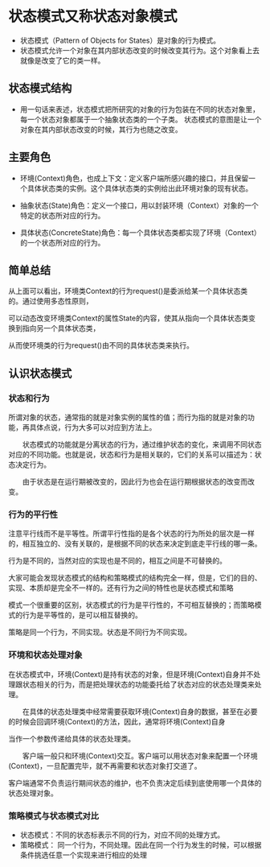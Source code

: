 # 状态模式又称状态对象模式
* 状态模式（Pattern of Objects for States）是对象的行为模式。
* 状态模式允许一个对象在其内部状态改变的时候改变其行为。这个对象看上去就像是改变了它的类一样。

## 状态模式结构
* 用一句话来表述，状态模式把所研究的对象的行为包装在不同的状态对象里，每一个状态对象都属于一个抽象状态类的一个子类。
状态模式的意图是让一个对象在其内部状态改变的时候，其行为也随之改变。

## 主要角色
* 环境(Context)角色，也成上下文：定义客户端所感兴趣的接口，并且保留一个具体状态类的实例。这个具体状态类的实例给出此环境对象的现有状态。

* 抽象状态(State)角色：定义一个接口，用以封装环境（Context）对象的一个特定的状态所对应的行为。

* 具体状态(ConcreteState)角色：每一个具体状态类都实现了环境（Context）的一个状态所对应的行为。
## 简单总结
从上面可以看出，环境类Context的行为request()是委派给某一个具体状态类的。通过使用多态性原则，

可以动态改变环境类Context的属性State的内容，使其从指向一个具体状态类变换到指向另一个具体状态类，

从而使环境类的行为request()由不同的具体状态类来执行。

## 认识状态模式
### 状态和行为
   所谓对象的状态，通常指的就是对象实例的属性的值；而行为指的就是对象的功能，再具体点说，行为大多可以对应到方法上。

　　状态模式的功能就是分离状态的行为，通过维护状态的变化，来调用不同状态对应的不同功能。也就是说，状态和行为是相关联的，它们的关系可以描述为：状态决定行为。

　　由于状态是在运行期被改变的，因此行为也会在运行期根据状态的改变而改变。

### 行为的平行性
注意平行线而不是平等性。所谓平行性指的是各个状态的行为所处的层次是一样的，相互独立的、没有关联的，是根据不同的状态来决定到底走平行线的哪一条。

行为是不同的，当然对应的实现也是不同的，相互之间是不可替换的。

大家可能会发现状态模式的结构和策略模式的结构完全一样，但是，它们的目的、实现、本质却是完全不一样的。还有行为之间的特性也是状态模式和策略

模式一个很重要的区别，状态模式的行为是平行性的，不可相互替换的；而策略模式的行为是平等性的，是可以相互替换的。

策略是同一个行为，不同实现。状态是不同行为不同实现。

### 环境和状态处理对象
在状态模式中，环境(Context)是持有状态的对象，但是环境(Context)自身并不处理跟状态相关的行为，而是把处理状态的功能委托给了状态对应的状态处理类来处理。

　　在具体的状态处理类中经常需要获取环境(Context)自身的数据，甚至在必要的时候会回调环境(Context)的方法，因此，通常将环境(Context)自身

当作一个参数传递给具体的状态处理类。

　　客户端一般只和环境(Context)交互。客户端可以用状态对象来配置一个环境(Context)，一旦配置完毕，就不再需要和状态对象打交道了。

客户端通常不负责运行期间状态的维护，也不负责决定后续到底使用哪一个具体的状态处理对象。

### 策略模式与状态模式对比
* 状态模式：不同的状态标表示不同的行为，对应不同的处理方式。
* 策略模式： 同一个行为，不同处理。因此在同一个行为发生的时候，可以根据条件挑选任意一个实现来进行相应的处理

